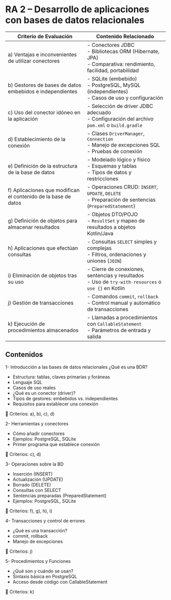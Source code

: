 # RA 2 – Desarrollo de aplicaciones con bases de datos relacionales

| Criterio de Evaluación | Contenido Relacionado                                                                 |
|------------------------|----------------------------------------------------------------------------------------|
| a) Ventajas e inconvenientes de utilizar conectores                      | - Conectores JDBC<br>- Bibliotecas ORM (Hibernate, JPA)<br>- Comparativa: rendimiento, facilidad, portabilidad |
| b) Gestores de bases de datos embebidos e independientes                | - SQLite (embebido)<br>- PostgreSQL, MySQL (independientes)<br>- Casos de uso y configuración |
| c) Uso del conector idóneo en la aplicación                             | - Selección de driver JDBC adecuado<br>- Configuración del archivo `pom.xml` o `build.gradle` |
| d) Establecimiento de la conexión                                       | - Clases `DriverManager`, `Connection`<br>- Manejo de excepciones SQL<br>- Pruebas de conexión |
| e) Definición de la estructura de la base de datos                      | - Modelado lógico y físico<br>- Esquemas y tablas<br>- Tipos de datos y restricciones |
| f) Aplicaciones que modifican el contenido de la base de datos          | - Operaciones CRUD: `INSERT`, `UPDATE`, `DELETE`<br>- Preparación de sentencias (`PreparedStatement`) |
| g) Definición de objetos para almacenar resultados                      | - Objetos DTO/POJO<br>- `ResultSet` y mapeo de resultados a objetos Kotlin/Java |
| h) Aplicaciones que efectúan consultas                                  | - Consultas `SELECT` simples y complejas<br>- Filtros, ordenaciones y uniones (`JOIN`) |
| i) Eliminación de objetos tras su uso                                   | - Cierre de conexiones, sentencias y resultados<br>- Uso de `try-with-resources` o `use {}` en Kotlin |
| j) Gestión de transacciones                                             | - Comandos `commit`, `rollback`<br>- Control manual y automático de transacciones |
| k) Ejecución de procedimientos almacenados                              | - Llamadas a procedimientos con `CallableStatement`<br>- Parámetros de entrada y salida |

## Contenidos 

1-  Introducción a las bases de datos relacionales
¿Qué es una BDR?

- Estructura: tablas, claves primarias y foráneas
- Lenguaje SQL
- Casos de uso reales
- ¿Qué es un conector (driver)?
- Tipos de gestores: embebidos vs. independientes
- Requisitos para establecer una conexión

📌 Criterios: a), b), c), d)

2-  Herramientas y conectores

- Cómo añadir conectores 
- Ejemplos: PostgreSQL, SQLite
- Primer programa que establece conexión

📌 Criterios: c), d)

3-  Operaciones sobre la BD

- Inserción (INSERT)
- Actualización (UPDATE)
- Borrado (DELETE)
- Consultas con SELECT
- Sentencias preparadas (PreparedStatement)
- Ejemplos: PostgreSQL, SQLite

📌 Criterios: f), g), h), i)


4-  Transacciones y control de errores

- ¿Qué es una transacción?
- commit, rollback
- Manejo de excepciones

📌 Criterios: j)

5-  Procedimientos y Funciones 

- ¿Qué son y cuándo se usan?
- Sintaxis básica en PostgreSQL
- Acceso desde código con CallableStatement

📌 Criterios: k)



